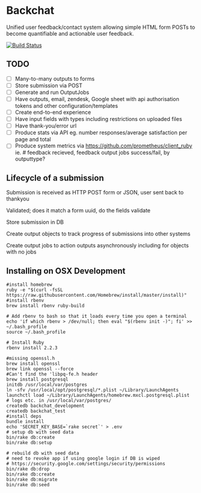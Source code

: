 # Backchat
Unified user feedback/contact system allowing simple HTML form POSTs to become quantifiable and actionable user feedback.

[![Build Status](https://semaphoreci.com/api/v1/projects/c82d0221-805d-48dc-8d91-039f2f37e9d7/720541/badge.svg)](https://semaphoreci.com/maxious/backchat)

## TODO
- [ ] Many-to-many outputs to forms
- [ ]  Store submission via POST
- [ ]  Generate and run OutputJobs
- [ ]  Have outputs, email, zendesk, Google sheet with api authorisation tokens and other configuration/templates
- [ ]  Create end-to-end experience
- [ ]  Have input fields with types including restrictions on uploaded files
- [ ]  Have thank-you/error url
- [ ]  Produce stats via API eg. number responses/average satisfaction per page and total
- [ ]  Produce system metrics via https://github.com/prometheus/client_ruby ie. # feedback recieved, feedback output jobs success/fail, by outputtype?

## Lifecycle of a submission
Submission is received as HTTP POST form or JSON, user sent back to thankyou

Validated; does it match a form uuid, do the fields validate

Store submission in DB

Create output objects to track progress of submissions into other systems

Create output jobs to action outputs asynchronously including for objects with no jobs


## Installing on OSX Development
```
#install homebrew 
ruby -e "$(curl -fsSL https://raw.githubusercontent.com/Homebrew/install/master/install)"
#install rbenv
brew install rbenv ruby-build

# Add rbenv to bash so that it loads every time you open a terminal
echo 'if which rbenv > /dev/null; then eval "$(rbenv init -)"; fi' >> ~/.bash_profile
source ~/.bash_profile

# Install Ruby
rbenv install 2.2.3

#missing openssl.h
brew install openssl
brew link openssl --force
#Can't find the 'libpq-fe.h header
brew install postgresql
initdb /usr/local/var/postgres
ln -sfv /usr/local/opt/postgresql/*.plist ~/Library/LaunchAgents
launchctl load ~/Library/LaunchAgents/homebrew.mxcl.postgresql.plist
# logs etc. in /usr/local/var/postgres/
createdb backchat_development
createdb backchat_test
#install deps
bundle install
echo 'SECRET_KEY_BASE=`rake secret`' > .env
# setup db with seed data
bin/rake db:create
bin/rake db:setup

# rebuild db with seed data
# need to revoke app if using google login if DB is wiped
# https://security.google.com/settings/security/permissions
bin/rake db:drop
bin/rake db:create
bin/rake db:migrate
bin/rake db:seed
```